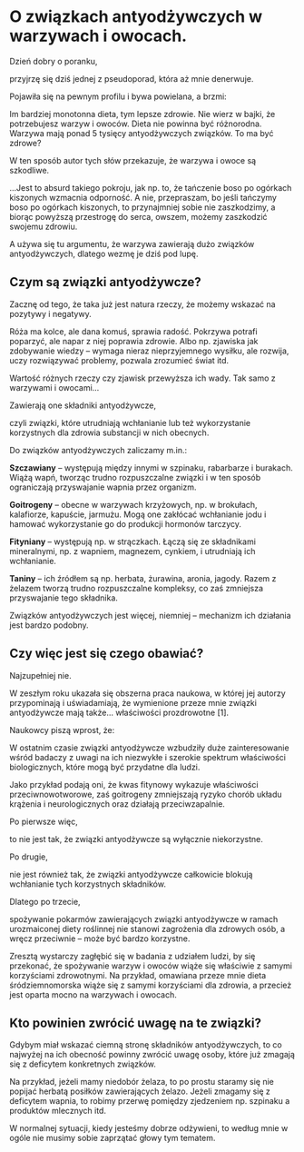 # O związkach antyodżywczych w warzywach i owocach.

Dzień dobry o poranku,

przyjrzę się dziś jednej z pseudoporad, która aż mnie denerwuje.

Pojawiła się na pewnym profilu i bywa powielana, a brzmi:

Im bardziej monotonna dieta, tym lepsze zdrowie. Nie wierz w bajki, że potrzebujesz warzyw i owoców. Dieta nie powinna być różnorodna. Warzywa mają ponad 5 tysięcy antyodżywczych związków. To ma być zdrowe?

W ten sposób autor tych słów przekazuje, że warzywa i owoce są szkodliwe.

…Jest to absurd takiego pokroju, jak np. to, że tańczenie boso po ogórkach kiszonych wzmacnia odporność. A nie, przepraszam, bo jeśli tańczymy boso po ogórkach kiszonych, to przynajmniej sobie nie zaszkodzimy, a biorąc powyższą przestrogę do serca, owszem, możemy zaszkodzić swojemu zdrowiu.

A używa się tu argumentu, że warzywa zawierają dużo związków antyodżywczych, dlatego wezmę je dziś pod lupę.

## Czym są związki antyodżywcze?

Zacznę od tego, że taka już jest natura rzeczy, że możemy wskazać na pozytywy i negatywy.

Róża ma kolce, ale dana komuś, sprawia radość. Pokrzywa potrafi poparzyć, ale napar z niej poprawia zdrowie. Albo np. zjawiska jak zdobywanie wiedzy – wymaga nieraz nieprzyjemnego wysiłku, ale rozwija, uczy rozwiązywać problemy, pozwala zrozumieć świat itd.

Wartość różnych rzeczy czy zjawisk przewyższa ich wady. Tak samo z warzywami i owocami…

Zawierają one składniki antyodżywcze,

czyli związki, które utrudniają wchłanianie lub też wykorzystanie korzystnych dla zdrowia substancji w nich obecnych.

Do związków antyodżywczych zaliczamy m.in.:

**Szczawiany** – występują między innymi w szpinaku, rabarbarze i burakach. Wiążą wapń, tworząc trudno rozpuszczalne związki i w ten sposób ograniczają przyswajanie wapnia przez organizm.

**Goitrogeny** – obecne w warzywach krzyżowych, np. w brokułach, kalafiorze, kapuście, jarmużu. Mogą one zakłócać wchłanianie jodu i hamować wykorzystanie go do produkcji hormonów tarczycy.

**Fityniany** – występują np. w strączkach. Łączą się ze składnikami mineralnymi, np. z wapniem, magnezem, cynkiem, i utrudniają ich wchłanianie.

**Taniny** – ich źródłem są np. herbata, żurawina, aronia, jagody. Razem z żelazem tworzą trudno rozpuszczalne kompleksy, co zaś zmniejsza przyswajanie tego składnika.

Związków antyodżywczych jest więcej, niemniej – mechanizm ich działania jest bardzo podobny.

## Czy więc jest się czego obawiać?

Najzupełniej nie.

W zeszłym roku ukazała się obszerna praca naukowa, w której jej autorzy przypominają i uświadamiają, że wymienione przeze mnie związki antyodżywcze mają także… właściwości prozdrowotne [1].

Naukowcy piszą wprost, że:

W ostatnim czasie związki antyodżywcze wzbudziły duże zainteresowanie wśród badaczy z uwagi na ich niezwykłe i szerokie spektrum właściwości biologicznych, które mogą być przydatne dla ludzi.

Jako przykład podają oni, że kwas fitynowy wykazuje właściwości przeciwnowotworowe, zaś goitrogeny zmniejszają ryzyko chorób układu krążenia i neurologicznych oraz działają przeciwzapalnie.

Po pierwsze więc,

to nie jest tak, że związki antyodżywcze są wyłącznie niekorzystne.

Po drugie,

nie jest również tak, że związki antyodżywcze całkowicie blokują wchłanianie tych korzystnych składników.

Dlatego po trzecie,

spożywanie pokarmów zawierających związki antyodżywcze w ramach urozmaiconej diety roślinnej nie stanowi zagrożenia dla zdrowych osób, a wręcz przeciwnie – może być bardzo korzystne.

Zresztą wystarczy zagłębić się w badania z udziałem ludzi, by się przekonać, że spożywanie warzyw i owoców wiąże się właściwie z samymi korzyściami zdrowotnymi. Na przykład, omawiana przeze mnie dieta śródziemnomorska wiąże się z samymi korzyściami dla zdrowia, a przecież jest oparta mocno na warzywach i owocach.

## Kto powinien zwrócić uwagę na te związki?

Gdybym miał wskazać ciemną stronę składników antyodżywczych, to co najwyżej na ich obecność powinny zwrócić uwagę osoby, które już zmagają się z deficytem konkretnych związków.

Na przykład, jeżeli mamy niedobór żelaza, to po prostu staramy się nie popijać herbatą posiłków zawierających żelazo. Jeżeli zmagamy się z deficytem wapnia, to robimy przerwę pomiędzy zjedzeniem np. szpinaku a produktów mlecznych itd.

W normalnej sytuacji, kiedy jesteśmy dobrze odżywieni, to według mnie w ogóle nie musimy sobie zaprzątać głowy tym tematem.

